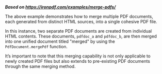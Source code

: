 ***Based on <https://ironpdf.com/examples/merge-pdfs/>***

The above example demonstrates how to merge multiple PDF documents, each generated from distinct HTML sources, into a single cohesive PDF file.

In this instance, two separate PDF documents are created from individual HTML contents. These documents, `pdfdoc_a` and `pdfdoc_b`, are then merged into one unified document titled "merged" by using the `PdfDocument.mergePdf` function.

It’s important to note that this merging capability is not only applicable to newly created PDF files but also extends to pre-existing PDF documents through the same merging method.